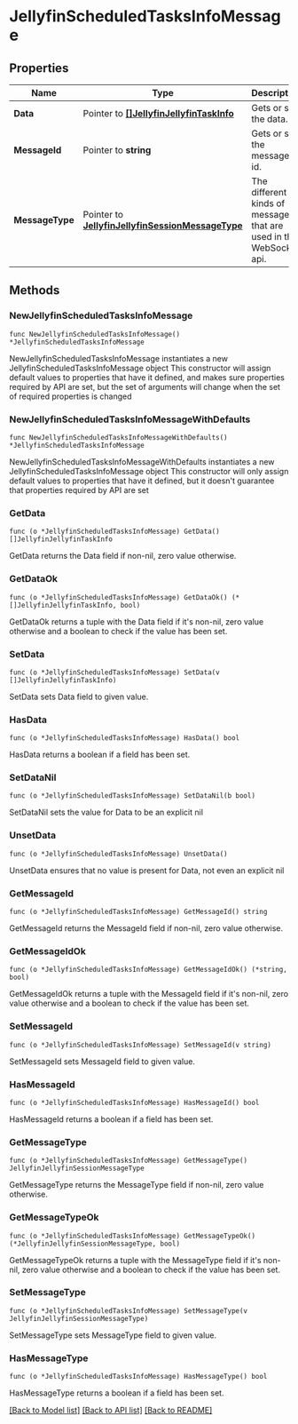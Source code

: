 # JellyfinScheduledTasksInfoMessage

## Properties

Name | Type | Description | Notes
------------ | ------------- | ------------- | -------------
**Data** | Pointer to [**[]JellyfinJellyfinTaskInfo**](JellyfinJellyfinTaskInfo.md) | Gets or sets the data. | [optional] 
**MessageId** | Pointer to **string** | Gets or sets the message id. | [optional] 
**MessageType** | Pointer to [**JellyfinJellyfinSessionMessageType**](JellyfinSessionMessageType.md) | The different kinds of messages that are used in the WebSocket api. | [optional] [readonly] [default to JELLYFINJELLYFINSESSIONMESSAGETYPE_SCHEDULED_TASKS_INFO]

## Methods

### NewJellyfinScheduledTasksInfoMessage

`func NewJellyfinScheduledTasksInfoMessage() *JellyfinScheduledTasksInfoMessage`

NewJellyfinScheduledTasksInfoMessage instantiates a new JellyfinScheduledTasksInfoMessage object
This constructor will assign default values to properties that have it defined,
and makes sure properties required by API are set, but the set of arguments
will change when the set of required properties is changed

### NewJellyfinScheduledTasksInfoMessageWithDefaults

`func NewJellyfinScheduledTasksInfoMessageWithDefaults() *JellyfinScheduledTasksInfoMessage`

NewJellyfinScheduledTasksInfoMessageWithDefaults instantiates a new JellyfinScheduledTasksInfoMessage object
This constructor will only assign default values to properties that have it defined,
but it doesn't guarantee that properties required by API are set

### GetData

`func (o *JellyfinScheduledTasksInfoMessage) GetData() []JellyfinJellyfinTaskInfo`

GetData returns the Data field if non-nil, zero value otherwise.

### GetDataOk

`func (o *JellyfinScheduledTasksInfoMessage) GetDataOk() (*[]JellyfinJellyfinTaskInfo, bool)`

GetDataOk returns a tuple with the Data field if it's non-nil, zero value otherwise
and a boolean to check if the value has been set.

### SetData

`func (o *JellyfinScheduledTasksInfoMessage) SetData(v []JellyfinJellyfinTaskInfo)`

SetData sets Data field to given value.

### HasData

`func (o *JellyfinScheduledTasksInfoMessage) HasData() bool`

HasData returns a boolean if a field has been set.

### SetDataNil

`func (o *JellyfinScheduledTasksInfoMessage) SetDataNil(b bool)`

 SetDataNil sets the value for Data to be an explicit nil

### UnsetData
`func (o *JellyfinScheduledTasksInfoMessage) UnsetData()`

UnsetData ensures that no value is present for Data, not even an explicit nil
### GetMessageId

`func (o *JellyfinScheduledTasksInfoMessage) GetMessageId() string`

GetMessageId returns the MessageId field if non-nil, zero value otherwise.

### GetMessageIdOk

`func (o *JellyfinScheduledTasksInfoMessage) GetMessageIdOk() (*string, bool)`

GetMessageIdOk returns a tuple with the MessageId field if it's non-nil, zero value otherwise
and a boolean to check if the value has been set.

### SetMessageId

`func (o *JellyfinScheduledTasksInfoMessage) SetMessageId(v string)`

SetMessageId sets MessageId field to given value.

### HasMessageId

`func (o *JellyfinScheduledTasksInfoMessage) HasMessageId() bool`

HasMessageId returns a boolean if a field has been set.

### GetMessageType

`func (o *JellyfinScheduledTasksInfoMessage) GetMessageType() JellyfinJellyfinSessionMessageType`

GetMessageType returns the MessageType field if non-nil, zero value otherwise.

### GetMessageTypeOk

`func (o *JellyfinScheduledTasksInfoMessage) GetMessageTypeOk() (*JellyfinJellyfinSessionMessageType, bool)`

GetMessageTypeOk returns a tuple with the MessageType field if it's non-nil, zero value otherwise
and a boolean to check if the value has been set.

### SetMessageType

`func (o *JellyfinScheduledTasksInfoMessage) SetMessageType(v JellyfinJellyfinSessionMessageType)`

SetMessageType sets MessageType field to given value.

### HasMessageType

`func (o *JellyfinScheduledTasksInfoMessage) HasMessageType() bool`

HasMessageType returns a boolean if a field has been set.


[[Back to Model list]](../README.md#documentation-for-models) [[Back to API list]](../README.md#documentation-for-api-endpoints) [[Back to README]](../README.md)


